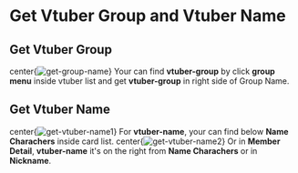 # Get Vtuber Group and Vtuber Name

## Get Vtuber Group

  center{![get-group-name](/assets/docs/get-group.png)}
  Your can find **vtuber-group** by click **group menu** inside vtuber list and get **vtuber-group** in right side of Group Name.

## Get Vtuber Name

  center{![get-vtuber-name1](/assets/docs/get-member-card.png)}
  For **vtuber-name**, your can find below **Name Charachers** inside card list.
  center{![get-vtuber-name2](/assets/docs/get-member-detail.png)}
  Or in **Member Detail**, **vtuber-name** it's on the right from **Name Charachers** or in **Nickname**.